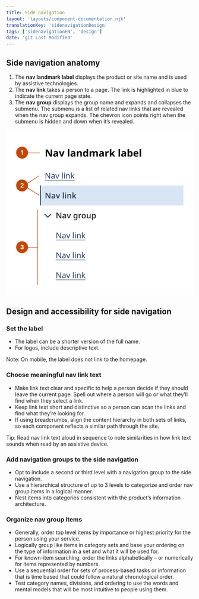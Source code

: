 ```yaml
---
title: Side navigation
layout: 'layouts/component-documentation.njk'
translationKey: 'sidenavigationDesign'
tags: ['sidenavigationEN', 'design']
date: 'git Last Modified'
---
```


## Side navigation anatomy

<ol class="anatomy-list">
  <li>The <strong>nav landmark label</strong> displays the product or site name and is used by assistive technologies.</li>
  <li>The <strong>nav link</strong> takes a person to a page. The link is highlighted in blue to indicate the current page state.</li>
  <li>The <strong>nav group</strong> displays the group name and expands and collapses the submenu. The submenu is a list of related nav links that are revealed when the nav group expands. The chevron icon points right when the submenu is hidden and down when it’s revealed. </li>
</ol>

<img class="b-sm b-default p-300" src="/images/en/components/anatomy/gcds-side-nav-anatomy.svg" alt="The side nav image shows 7 elements. 1. The nav landmark label is in larger bolded text at the top, left aligned. 2. The first example of the nav link is just beneath in blue text and underlined and in the second example the text is bolded and highlighted by a light blue rectangle. 3. The nav group is a chevron pointing down followed by bolded text. 4. The submenu points to 3 nav links stacked vertically beneath the nav group."/>

## Design and accessibility for side navigation

### Set the label

- The label can be a shorter version of the full name.
- For logos, include descriptive text.

Note: On mobile, the label does not link to the homepage.

### Choose meaningful nav link text

- Make link text clear and specific to help a person decide if they should leave the current page. Spell out where a person will go or what they’ll find when they select a link.
- Keep link text short and distinctive so a person can scan the links and find what they’re looking for.
- If using breadcrumbs, align the content hierarchy in both sets of links, so each component reflects a similar path through the site.

Tip: Read nav link text aloud in sequence to note similarities in how link text sounds when read by an assistive device.

### Add navigation groups to the side navigation

- Opt to include a second or third level with a navigation group to the side navigation.
- Use a hierarchical structure of up to 3 levels to categorize and order nav group items in a logical manner.
- Nest items into categories consistent with the product’s information architecture.

### Organize nav group items

- Generally, order top level items by importance or highest priority for the person using your service.
- Logically group like items in category sets and base your ordering on the type of information in a set and what it will be used for.
- For known-item searching, order the links alphabetically – or numerically for items represented by numbers.
- Use a sequential order for sets of process-based tasks or information that is time based that could follow a natural chronological order.
- Test category names, divisions, and ordering to use the words and mental models that will be most intuitive to people using them.
